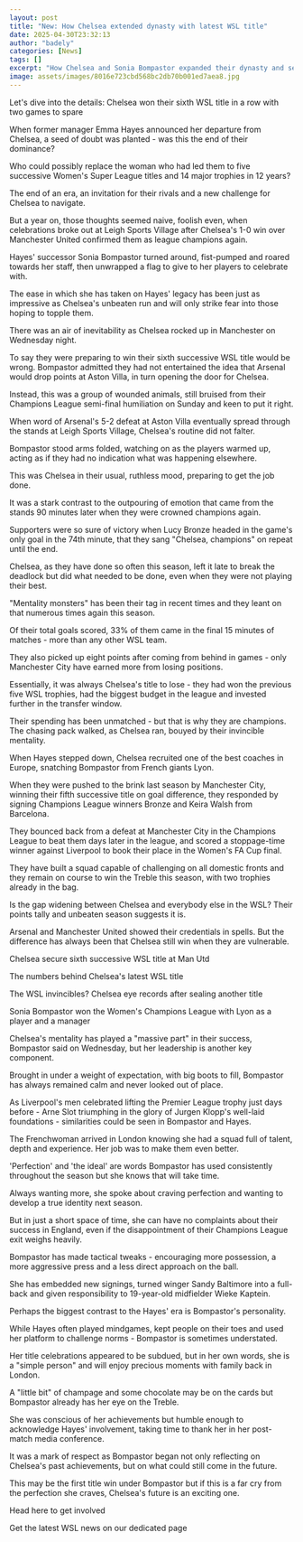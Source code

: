 ```yaml
---
layout: post
title: "New: How Chelsea extended dynasty with latest WSL title"
date: 2025-04-30T23:32:13
author: "badely"
categories: [News]
tags: []
excerpt: "How Chelsea and Sonia Bompastor expanded their dynasty and secured a sixth successive Women's Super League title."
image: assets/images/8016e723cbd568bc2db70b001ed7aea8.jpg
---
```


Let's dive into the details: Chelsea won their sixth WSL title in a row with two games to spare

When former manager Emma Hayes announced her departure from Chelsea, a seed of doubt was planted - was this the end of their dominance?

Who could possibly replace the woman who had led them to five successive Women's Super League titles and 14 major trophies in 12 years?

The end of an era, an invitation for their rivals and a new challenge for Chelsea to navigate.

But a year on, those thoughts seemed naive, foolish even, when celebrations broke out at Leigh Sports Village after Chelsea's 1-0 win over Manchester United confirmed them as league champions again. 

Hayes' successor Sonia Bompastor turned around, fist-pumped and roared towards her staff, then unwrapped a flag to give to her players to celebrate with. 

The ease in which she has taken on Hayes' legacy has been just as impressive as Chelsea's unbeaten run and will only strike fear into those hoping to topple them.

There was an air of inevitability as Chelsea rocked up in Manchester on Wednesday night.

To say they were preparing to win their sixth successive WSL title would be wrong. Bompastor admitted they had not entertained the idea that Arsenal would drop points at Aston Villa, in turn opening the door for Chelsea.  

Instead, this was a group of wounded animals, still bruised from their Champions League semi-final humiliation on Sunday and keen to put it right.

When word of Arsenal's 5-2 defeat at Aston Villa eventually spread through the stands at Leigh Sports Village, Chelsea's routine did not falter.

Bompastor stood arms folded, watching on as the players warmed up, acting as if they had no indication what was happening elsewhere. 

This was Chelsea in their usual, ruthless mood, preparing to get the job done.   

It was a stark contrast to the outpouring of emotion that came from the stands 90 minutes later when they were crowned champions again.

Supporters were so sure of victory when Lucy Bronze headed in the game's only goal in the 74th minute, that they sang "Chelsea, champions" on repeat until the end. 

Chelsea, as they have done so often this season, left it late to break the deadlock but did what needed to be done, even when they were not playing their best.

"Mentality monsters" has been their tag in recent times and they leant on that numerous times again this season.

Of their total goals scored, 33% of them came in the final 15 minutes of matches - more than any other WSL team.

They also picked up eight points after coming from behind in games - only Manchester City have earned more from losing positions.

Essentially, it was always Chelsea's title to lose - they had won the previous five WSL trophies, had the biggest budget in the league and invested further in the transfer window.

Their spending has been unmatched - but that is why they are champions. The chasing pack walked, as Chelsea ran, bouyed by their invincible mentality.

When Hayes stepped down, Chelsea recruited one of the best coaches in Europe, snatching Bompastor from French giants Lyon.

When they were pushed to the brink last season by Manchester City, winning their fifth successive title on goal difference, they responded by signing Champions League winners Bronze and Keira Walsh from Barcelona. 

They bounced back from a defeat at Manchester City in the Champions League to beat them days later in the league, and scored a stoppage-time winner against Liverpool to book their place in the Women's FA Cup final. 

They have built a squad capable of challenging on all domestic fronts and they remain on course to win the Treble this season, with two trophies already in the bag.

Is the gap widening between Chelsea and everybody else in the WSL? Their points tally and unbeaten season suggests it is.

Arsenal and Manchester United showed their credentials in spells. But the difference has always been that Chelsea still win when they are vulnerable. 

Chelsea secure sixth successive WSL title at Man Utd

The numbers behind Chelsea's latest WSL title

The WSL invincibles? Chelsea eye records after sealing another title

Sonia Bompastor won the Women's Champions League with Lyon as a player and a manager

Chelsea's mentality has played a "massive part" in their success, Bompastor said on Wednesday, but her leadership is another key component. 

Brought in under a weight of expectation, with big boots to fill, Bompastor has always remained calm and never looked out of place.

As Liverpool's men celebrated lifting the Premier League trophy just days before - Arne Slot triumphing in the glory of Jurgen Klopp's well-laid foundations - similarities could be seen in Bompastor and Hayes. 

The Frenchwoman arrived in London knowing she had a squad full of talent, depth and experience. Her job was to make them even better. 

'Perfection' and 'the ideal' are words Bompastor has used consistently throughout the season but she knows that will take time.

Always wanting more, she spoke about craving perfection and wanting to develop a true identity next season.

But in just a short space of time, she can have no complaints about their success in England, even if the disappointment of their Champions League exit weighs heavily. 

Bompastor has made tactical tweaks - encouraging more possession, a more aggressive press and a less direct approach on the ball.

She has embedded new signings, turned winger Sandy Baltimore into a full-back and given responsibility to 19-year-old midfielder Wieke Kaptein.

Perhaps the biggest contrast to the Hayes' era is Bompastor's personality.

While Hayes often played mindgames, kept people on their toes and used her platform to challenge norms - Bompastor is sometimes understated.

Her title celebrations appeared to be subdued, but in her own words, she is a "simple person" and will enjoy precious moments with family back in London. 

A "little bit" of champage and some chocolate may be on the cards but Bompastor already has her eye on the Treble.

She was conscious of her achievements but humble enough to acknowledge Hayes' involvement, taking time to thank her in her post-match media conference.

It was a mark of respect as Bompastor began not only reflecting on Chelsea's past achievements, but on what could still come in the future.

This may be the first title win under Bompastor but if this is a far cry from the perfection she craves, Chelsea's future is an exciting one.

Head here to get involved

Get the latest WSL news on our dedicated page

